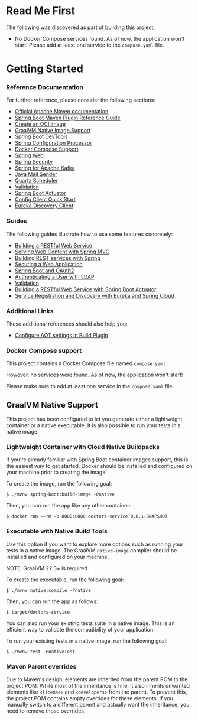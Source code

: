 # Read Me First
The following was discovered as part of building this project:

* No Docker Compose services found. As of now, the application won't start! Please add at least one service to the `compose.yaml` file.

# Getting Started

### Reference Documentation
For further reference, please consider the following sections:

* [Official Apache Maven documentation](https://maven.apache.org/guides/index.html)
* [Spring Boot Maven Plugin Reference Guide](https://docs.spring.io/spring-boot/docs/3.2.7/maven-plugin/reference/html/)
* [Create an OCI image](https://docs.spring.io/spring-boot/docs/3.2.7/maven-plugin/reference/html/#build-image)
* [GraalVM Native Image Support](https://docs.spring.io/spring-boot/docs/3.2.7/reference/html/native-image.html#native-image)
* [Spring Boot DevTools](https://docs.spring.io/spring-boot/docs/3.2.7/reference/htmlsingle/index.html#using.devtools)
* [Spring Configuration Processor](https://docs.spring.io/spring-boot/docs/3.2.7/reference/htmlsingle/index.html#appendix.configuration-metadata.annotation-processor)
* [Docker Compose Support](https://docs.spring.io/spring-boot/docs/3.2.7/reference/htmlsingle/index.html#features.docker-compose)
* [Spring Web](https://docs.spring.io/spring-boot/docs/3.2.7/reference/htmlsingle/index.html#web)
* [Spring Security](https://docs.spring.io/spring-boot/docs/3.2.7/reference/htmlsingle/index.html#web.security)
* [Spring for Apache Kafka](https://docs.spring.io/spring-boot/docs/3.2.7/reference/htmlsingle/index.html#messaging.kafka)
* [Java Mail Sender](https://docs.spring.io/spring-boot/docs/3.2.7/reference/htmlsingle/index.html#io.email)
* [Quartz Scheduler](https://docs.spring.io/spring-boot/docs/3.2.7/reference/htmlsingle/index.html#io.quartz)
* [Validation](https://docs.spring.io/spring-boot/docs/3.2.7/reference/htmlsingle/index.html#io.validation)
* [Spring Boot Actuator](https://docs.spring.io/spring-boot/docs/3.2.7/reference/htmlsingle/index.html#actuator)
* [Config Client Quick Start](https://docs.spring.io/spring-cloud-config/docs/current/reference/html/#_client_side_usage)
* [Eureka Discovery Client](https://docs.spring.io/spring-cloud-netflix/docs/current/reference/html/#service-discovery-eureka-clients)

### Guides
The following guides illustrate how to use some features concretely:

* [Building a RESTful Web Service](https://spring.io/guides/gs/rest-service/)
* [Serving Web Content with Spring MVC](https://spring.io/guides/gs/serving-web-content/)
* [Building REST services with Spring](https://spring.io/guides/tutorials/rest/)
* [Securing a Web Application](https://spring.io/guides/gs/securing-web/)
* [Spring Boot and OAuth2](https://spring.io/guides/tutorials/spring-boot-oauth2/)
* [Authenticating a User with LDAP](https://spring.io/guides/gs/authenticating-ldap/)
* [Validation](https://spring.io/guides/gs/validating-form-input/)
* [Building a RESTful Web Service with Spring Boot Actuator](https://spring.io/guides/gs/actuator-service/)
* [Service Registration and Discovery with Eureka and Spring Cloud](https://spring.io/guides/gs/service-registration-and-discovery/)

### Additional Links
These additional references should also help you:

* [Configure AOT settings in Build Plugin](https://docs.spring.io/spring-boot/docs/3.2.7/maven-plugin/reference/htmlsingle/#aot)

### Docker Compose support
This project contains a Docker Compose file named `compose.yaml`.

However, no services were found. As of now, the application won't start!

Please make sure to add at least one service in the `compose.yaml` file.

## GraalVM Native Support

This project has been configured to let you generate either a lightweight container or a native executable.
It is also possible to run your tests in a native image.

### Lightweight Container with Cloud Native Buildpacks
If you're already familiar with Spring Boot container images support, this is the easiest way to get started.
Docker should be installed and configured on your machine prior to creating the image.

To create the image, run the following goal:

```
$ ./mvnw spring-boot:build-image -Pnative
```

Then, you can run the app like any other container:

```
$ docker run --rm -p 8080:8080 doctors-service:0.0.1-SNAPSHOT
```

### Executable with Native Build Tools
Use this option if you want to explore more options such as running your tests in a native image.
The GraalVM `native-image` compiler should be installed and configured on your machine.

NOTE: GraalVM 22.3+ is required.

To create the executable, run the following goal:

```
$ ./mvnw native:compile -Pnative
```

Then, you can run the app as follows:
```
$ target/doctors-service
```

You can also run your existing tests suite in a native image.
This is an efficient way to validate the compatibility of your application.

To run your existing tests in a native image, run the following goal:

```
$ ./mvnw test -PnativeTest
```


### Maven Parent overrides

Due to Maven's design, elements are inherited from the parent POM to the project POM.
While most of the inheritance is fine, it also inherits unwanted elements like `<license>` and `<developers>` from the parent.
To prevent this, the project POM contains empty overrides for these elements.
If you manually switch to a different parent and actually want the inheritance, you need to remove those overrides.

